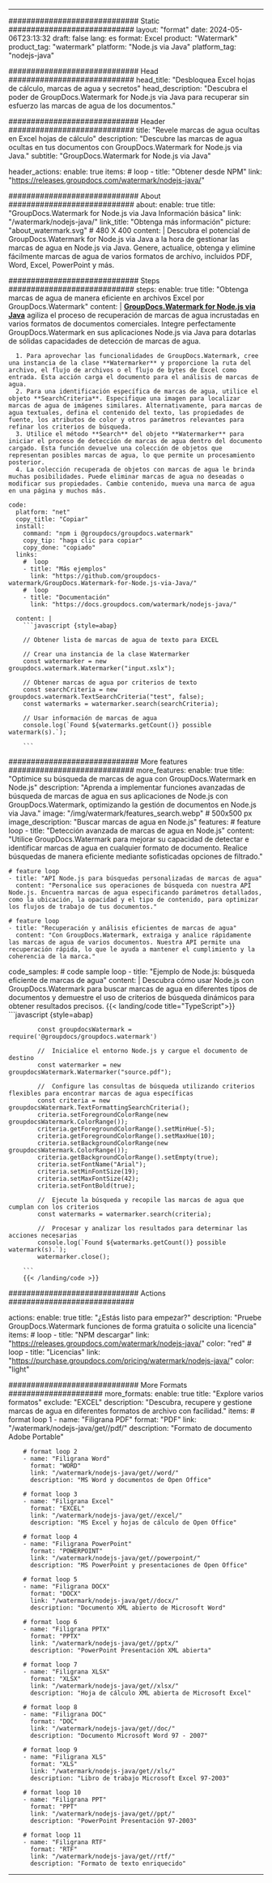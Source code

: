 
---
############################# Static ############################
layout: "format"
date:  2024-05-06T23:13:32
draft: false
lang: es
format: Excel
product: "Watermark"
product_tag: "watermark"
platform: "Node.js via Java"
platform_tag: "nodejs-java"

############################# Head ############################
head_title: "Desbloquea Excel hojas de cálculo, marcas de agua y secretos"
head_description: "Descubra el poder de GroupDocs.Watermark for Node.js via Java para recuperar sin esfuerzo las marcas de agua de los documentos."

############################# Header ############################
title: "Revele marcas de agua ocultas en Excel hojas de cálculo" 
description: "Descubre las marcas de agua ocultas en tus documentos con GroupDocs.Watermark for Node.js via Java."
subtitle: "GroupDocs.Watermark for Node.js via Java" 

header_actions:
  enable: true
  items:
    #  loop
    - title: "Obtener desde NPM"
      link: "https://releases.groupdocs.com/watermark/nodejs-java/"
      
############################# About ############################
about:
    enable: true
    title: "GroupDocs.Watermark for Node.js via Java Información básica"
    link: "/watermark/nodejs-java/"
    link_title: "Obtenga más información"
    picture: "about_watermark.svg" # 480 X 400
    content: |
       Descubra el potencial de GroupDocs.Watermark for Node.js via Java a la hora de gestionar las marcas de agua en Node.js via Java. Genere, actualice, obtenga y elimine fácilmente marcas de agua de varios formatos de archivo, incluidos PDF, Word, Excel, PowerPoint y más.

############################# Steps ############################
steps:
    enable: true
    title: "Obtenga marcas de agua de manera eficiente en archivos Excel por GroupDocs.Watermark"
    content: |
      **[GroupDocs.Watermark for Node.js via Java](https://products.groupdocs.com/watermark/nodejs-java/)** agiliza el proceso de recuperación de marcas de agua incrustadas en varios formatos de documentos comerciales. Integre perfectamente GroupDocs.Watermark en sus aplicaciones Node.js via Java para dotarlas de sólidas capacidades de detección de marcas de agua.
      
      1. Para aprovechar las funcionalidades de GroupDocs.Watermark, cree una instancia de la clase **Watermarker** y proporcione la ruta del archivo, el flujo de archivos o el flujo de bytes de Excel como entrada. Esta acción carga el documento para el análisis de marcas de agua.
      2. Para una identificación específica de marcas de agua, utilice el objeto **SearchCriteria**. Especifique una imagen para localizar marcas de agua de imágenes similares. Alternativamente, para marcas de agua textuales, defina el contenido del texto, las propiedades de fuente, los atributos de color y otros parámetros relevantes para refinar los criterios de búsqueda.
      3. Utilice el método **Search** del objeto **Watermarker** para iniciar el proceso de detección de marcas de agua dentro del documento cargado. Esta función devuelve una colección de objetos que representan posibles marcas de agua, lo que permite un procesamiento posterior.
      4. La colección recuperada de objetos con marcas de agua le brinda muchas posibilidades. Puede eliminar marcas de agua no deseadas o modificar sus propiedades. Cambie contenido, mueva una marca de agua en una página y muchos más.
   
    code:
      platform: "net"
      copy_title: "Copiar"
      install:
        command: "npm i @groupdocs/groupdocs.watermark"
        copy_tip: "haga clic para copiar"
        copy_done: "copiado"
      links:
        #  loop
        - title: "Más ejemplos"
          link: "https://github.com/groupdocs-watermark/GroupDocs.Watermark-for-Node.js-via-Java/"
        #  loop
        - title: "Documentación"
          link: "https://docs.groupdocs.com/watermark/nodejs-java/"
          
      content: |
        ```javascript {style=abap}

        // Obtener lista de marcas de agua de texto para EXCEL

        // Crear una instancia de la clase Watermarker
        const watermarker = new groupdocs.watermark.Watermarker("input.xslx");
        
        // Obtener marcas de agua por criterios de texto
        const searchCriteria = new groupdocs.watermark.TextSearchCriteria("test", false);
        const watermarks = watermarker.search(searchCriteria);

        // Usar información de marcas de agua
        console.log(`Found ${watermarks.getCount()} possible watermark(s).`);
        
        ```            

############################# More features ############################
more_features:
  enable: true
  title: "Optimice su búsqueda de marcas de agua con GroupDocs.Watermark en Node.js"
  description: "Aprenda a implementar funciones avanzadas de búsqueda de marcas de agua en sus aplicaciones de Node.js con GroupDocs.Watermark, optimizando la gestión de documentos en Node.js via Java."
  image: "/img/watermark/features_search.webp" # 500x500 px
  image_description: "Buscar marcas de agua en Node.js"
  features:
    # feature loop
    - title: "Detección avanzada de marcas de agua en Node.js"
      content: "Utilice GroupDocs.Watermark para mejorar su capacidad de detectar e identificar marcas de agua en cualquier formato de documento. Realice búsquedas de manera eficiente mediante sofisticadas opciones de filtrado."

    # feature loop
    - title: "API Node.js para búsquedas personalizadas de marcas de agua"
      content: "Personalice sus operaciones de búsqueda con nuestra API Node.js. Encuentra marcas de agua especificando parámetros detallados, como la ubicación, la opacidad y el tipo de contenido, para optimizar los flujos de trabajo de tus documentos."

    # feature loop
    - title: "Recuperación y análisis eficientes de marcas de agua"
      content: "Con GroupDocs.Watermark, extraiga y analice rápidamente las marcas de agua de varios documentos. Nuestra API permite una recuperación rápida, lo que le ayuda a mantener el cumplimiento y la coherencia de la marca."
      
  code_samples:
    # code sample loop
    - title: "Ejemplo de Node.js: búsqueda eficiente de marcas de agua"
      content: |
        Descubra cómo usar Node.js con GroupDocs.Watermark para buscar marcas de agua en diferentes tipos de documentos y demuestre el uso de criterios de búsqueda dinámicos para obtener resultados precisos.
        {{< landing/code title="TypeScript">}}
        ```javascript {style=abap}
        
            const groupdocsWatermark = require('@groupdocs/groupdocs.watermark')

            //  Inicialice el entorno Node.js y cargue el documento de destino
            const watermarker = new groupdocsWatermark.Watermarker("source.pdf");

            //  Configure las consultas de búsqueda utilizando criterios flexibles para encontrar marcas de agua específicas
            const criteria = new groupdocsWatermark.TextFormattingSearchCriteria();
            criteria.setForegroundColorRange(new groupdocsWatermark.ColorRange());
            criteria.getForegroundColorRange().setMinHue(-5);
            criteria.getForegroundColorRange().setMaxHue(10);
            criteria.setBackgroundColorRange(new groupdocsWatermark.ColorRange());
            criteria.getBackgroundColorRange().setEmpty(true);
            criteria.setFontName("Arial");
            criteria.setMinFontSize(19);
            criteria.setMaxFontSize(42);
            criteria.setFontBold(true);
  
            //  Ejecute la búsqueda y recopile las marcas de agua que cumplan con los criterios
            const watermarks = watermarker.search(criteria);

            //  Procesar y analizar los resultados para determinar las acciones necesarias
            console.log(`Found ${watermarks.getCount()} possible watermark(s).`);
            watermarker.close();

        ```
        {{< /landing/code >}}


############################# Actions ############################

actions:
  enable: true
  title: "¿Estás listo para empezar?"
  description: "Pruebe GroupDocs.Watermark funciones de forma gratuita o solicite una licencia"
  items:
    #  loop
    - title: "NPM descargar"
      link: "https://releases.groupdocs.com/watermark/nodejs-java/"
      color: "red"
        #  loop
    - title: "Licencias"
      link: "https://purchase.groupdocs.com/pricing/watermark/nodejs-java/"
      color: "light"


############################# More Formats #####################
more_formats:
    enable: true
    title: "Explore varios formatos"
    exclude: "EXCEL"
    description: "Descubra, recupere y gestione marcas de agua en diferentes formatos de archivo con facilidad."
    items: 
        # format loop 1
        - name: "Filigrana PDF"
          format: "PDF"
          link: "/watermark/nodejs-java/get//pdf/"
          description: "Formato de documento Adobe Portable"

        # format loop 2
        - name: "Filigrana Word"
          format: "WORD"
          link: "/watermark/nodejs-java/get//word/"
          description: "MS Word y documentos de Open Office"
          
        # format loop 3
        - name: "Filigrana Excel"
          format: "EXCEL"
          link: "/watermark/nodejs-java/get//excel/"
          description: "MS Excel y hojas de cálculo de Open Office"

        # format loop 4
        - name: "Filigrana PowerPoint"
          format: "POWERPOINT"
          link: "/watermark/nodejs-java/get//powerpoint/"
          description: "MS PowerPoint y presentaciones de Open Office"

        # format loop 5
        - name: "Filigrana DOCX"
          format: "DOCX"
          link: "/watermark/nodejs-java/get//docx/"
          description: "Documento XML abierto de Microsoft Word"
          
        # format loop 6
        - name: "Filigrana PPTX"
          format: "PPTX"
          link: "/watermark/nodejs-java/get//pptx/"
          description: "PowerPoint Presentación XML abierta"
          
        # format loop 7
        - name: "Filigrana XLSX"
          format: "XLSX"
          link: "/watermark/nodejs-java/get//xlsx/"
          description: "Hoja de cálculo XML abierta de Microsoft Excel"

        # format loop 8
        - name: "Filigrana DOC"
          format: "DOC"
          link: "/watermark/nodejs-java/get//doc/"
          description: "Documento Microsoft Word 97 - 2007"

        # format loop 9
        - name: "Filigrana XLS"
          format: "XLS"
          link: "/watermark/nodejs-java/get//xls/"
          description: "Libro de trabajo Microsoft Excel 97-2003"

        # format loop 10
        - name: "Filigrana PPT"
          format: "PPT"
          link: "/watermark/nodejs-java/get//ppt/"
          description: "PowerPoint Presentación 97-2003"

        # format loop 11
        - name: "Filigrana RTF"
          format: "RTF"
          link: "/watermark/nodejs-java/get//rtf/"
          description: "Formato de texto enriquecido"

---